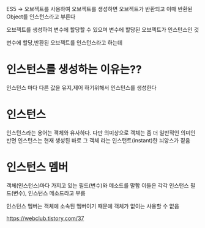 ES5 ->
오브젝트를 사용하여 오브젝트를 생성하면 오브젝트가 반환되고 이때 반환된 Object를 인스턴스라고 부른다

오브젝트를 생성하여 변수에 할당할 수 있으며 변수에 할당된 오브젝트가 인스턴스인 것

변수에 할당,반환된 오브젝트를 인스턴스라고 하는데

# 인스턴스를 생성하는 이유는??

인스턴스 마다 다른 값을 유지,제어 하기위해서 인스턴스를 생성한다

# 인스턴스

인스턴스라는 용어는 객체와 유사하다.
다만 의미상으로 객체는 좀 더 일반적인 의미인 반면 인스턴스는 현재 생성된 바로 그 객체 라는 인스턴트(instant)한 늬앙스가 짙음

# 인스턴스 멤버

객체(인스턴스)마다 가지고 있는 필드(변수)와 메소드를 말함
이들은 각각 인스턴스 필드(변수), 인스턴스 메소드라고 부름

인스턴스 멤버는 객체에 소속된 멤버이기 때문에 객체가 없이는 사용할 수 없음

https://webclub.tistory.com/37
